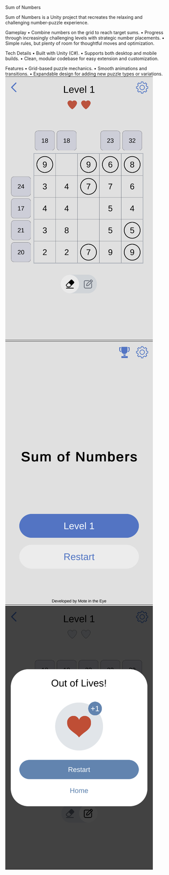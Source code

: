 Sum of Numbers

Sum of Numbers is a Unity project that recreates the relaxing and challenging number-puzzle experience.

Gameplay
	•	Combine numbers on the grid to reach target sums.
	•	Progress through increasingly challenging levels with strategic number placements.
	•	Simple rules, but plenty of room for thoughtful moves and optimization.

Tech Details
	•	Built with Unity (C#).
	•	Supports both desktop and mobile builds.
	•	Clean, modular codebase for easy extension and customization.

Features
	•	Grid-based puzzle mechanics.
	•	Smooth animations and transitions.
	•	Expandable design for adding new puzzle types or variations.  
![Gameplay](gameplay.png)
![Menu](main-menu.png)
![Failed](failed.png)
